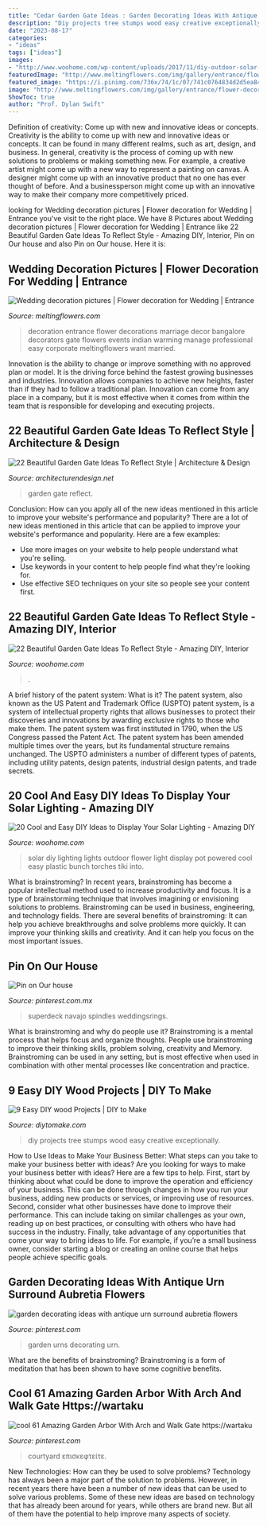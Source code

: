 ```yaml
---
title: "Cedar Garden Gate Ideas : Garden Decorating Ideas With Antique Urn Surround Aubretia Flowers"
description: "Diy projects tree stumps wood easy creative exceptionally"
date: "2023-08-17"
categories:
- "ideas"
tags: ["ideas"]
images:
- "http://www.woohome.com/wp-content/uploads/2017/11/diy-outdoor-solar-lights-idea-13.jpg"
featuredImage: "http://www.meltingflowers.com/img/gallery/entrance/flower-decoration-pictures-thumb-2.jpg"
featured_image: "https://i.pinimg.com/736x/74/1c/07/741c0764834d2d5ea847dbede700e0fb.jpg"
image: "http://www.meltingflowers.com/img/gallery/entrance/flower-decoration-pictures-thumb-2.jpg"
ShowToc: true
author: "Prof. Dylan Swift"
---
```



Definition of creativity: Come up with new and innovative ideas or concepts.
Creativity is the ability to come up with new and innovative ideas or concepts. It can be found in many different realms, such as art, design, and business. In general, creativity is the process of coming up with new solutions to problems or making something new. For example, a creative artist might come up with a new way to represent a painting on canvas. A designer might come up with an innovative product that no one has ever thought of before. And a businessperson might come up with an innovative way to make their company more competitively priced.

	

		
looking for Wedding decoration pictures | Flower decoration for Wedding | Entrance you've visit to the right place. We have 8 Pictures about Wedding decoration pictures | Flower decoration for Wedding | Entrance like 22 Beautiful Garden Gate Ideas To Reflect Style - Amazing DIY, Interior, Pin on Our house and also Pin on Our house. Here it is:
		
    
## Wedding Decoration Pictures | Flower Decoration For Wedding | Entrance

<img loading=lazy src="http://www.meltingflowers.com/img/gallery/entrance/flower-decoration-pictures-thumb-2.jpg" onerror="this.onerror=null;this.src='https://tse1.mm.bing.net/th?id=OIP.EyXG0BQP1XcWyocoVIb4awHaLk&amp;pid=15.1';" alt="Wedding decoration pictures | Flower decoration for Wedding | Entrance">

_Source: meltingflowers.com_

>decoration entrance flower decorations marriage decor bangalore decorators gate flowers events indian warming manage professional easy corporate meltingflowers want married. 

	

Innovation is the ability to change or improve something with no approved plan or model. It is the driving force behind the fastest growing businesses and industries. Innovation allows companies to achieve new heights, faster than if they had to follow a traditional plan. Innovation can come from any place in a company, but it is most effective when it comes from within the team that is responsible for developing and executing projects.

    
## 22 Beautiful Garden Gate Ideas To Reflect Style | Architecture &amp; Design

<img loading=lazy src="https://cdn.architecturendesign.net/wp-content/uploads/2014/08/garden-gate-16.jpg" onerror="this.onerror=null;this.src='https://tse1.mm.bing.net/th?id=OIP.aqSbP8usuKDMQs4eXaKQ3AHaLH&amp;pid=15.1';" alt="22 Beautiful Garden Gate Ideas To Reflect Style | Architecture &amp; Design">

_Source: architecturendesign.net_

>garden gate reflect. 

	

Conclusion: How can you apply all of the new ideas mentioned in this article to improve your website's performance and popularity?
There are a lot of new ideas mentioned in this article that can be applied to improve your website's performance and popularity. Here are a few examples: 
- Use more images on your website to help people understand what you're selling. 
- Use keywords in your content to help people find what they're looking for. 
- Use effective SEO techniques on your site so people see your content first.

    
## 22 Beautiful Garden Gate Ideas To Reflect Style - Amazing DIY, Interior

<img loading=lazy src="https://www.woohome.com/wp-content/uploads/2014/03/garden-gate-19.jpg" onerror="this.onerror=null;this.src='https://tse4.mm.bing.net/th?id=OIP.zFQeOaS4airb6-X1jQH_HQHaLT&amp;pid=15.1';" alt="22 Beautiful Garden Gate Ideas To Reflect Style - Amazing DIY, Interior">

_Source: woohome.com_

>. 

	

A brief history of the patent system: What is it?
The patent system, also known as the US Patent and Trademark Office (USPTO) patent system, is a system of intellectual property rights that allows businesses to protect their discoveries and innovations by awarding exclusive rights to those who make them. The patent system was first instituted in 1790, when the US Congress passed the Patent Act. The patent system has been amended multiple times over the years, but its fundamental structure remains unchanged. The USPTO administers a number of different types of patents, including utility patents, design patents, industrial design patents, and trade secrets.

    
## 20 Cool And Easy DIY Ideas To Display Your Solar Lighting - Amazing DIY

<img loading=lazy src="http://www.woohome.com/wp-content/uploads/2017/11/diy-outdoor-solar-lights-idea-13.jpg" onerror="this.onerror=null;this.src='https://tse1.mm.bing.net/th?id=OIP.Gx1cCPQf2wtTWGI1BU2NNAHaN0&amp;pid=15.1';" alt="20 Cool and Easy DIY Ideas to Display Your Solar Lighting - Amazing DIY">

_Source: woohome.com_

>solar diy lighting lights outdoor flower light display pot powered cool easy plastic bunch torches tiki into. 

	

What is brainstroming?
In recent years, brainstroming has become a popular intellectual method used to increase productivity and focus. It is a type of brainstorming technique that involves imagining or envisioning solutions to problems. Brainstroming can be used in business, engineering, and technology fields.
There are several benefits of brainstroming: It can help you achieve breakthroughs and solve problems more quickly. It can improve your thinking skills and creativity. And it can help you focus on the most important issues.

    
## Pin On Our House

<img loading=lazy src="https://i.pinimg.com/736x/74/1c/07/741c0764834d2d5ea847dbede700e0fb.jpg" onerror="this.onerror=null;this.src='https://tse3.mm.bing.net/th?id=OIP.kAdm4gXY4B2HJvysQH1T9QHaJ3&amp;pid=15.1';" alt="Pin on Our house">

_Source: pinterest.com.mx_

>superdeck navajo spindles weddingsrings. 

	

What is brainstroming and why do people use it?
Brainstroming is a mental process that helps focus and organize thoughts. People use brainstroming to improve their thinking skills, problem solving, creativity and Memory. Brainstroming can be used in any setting, but is most effective when used in combination with other mental processes like concentration and practice.

    
## 9 Easy DIY Wood Projects | DIY To Make

<img loading=lazy src="http://www.diytomake.com/wp-content/uploads/2015/08/Exceptionally-Creative-DIY-Tree-Stumps-Projects.jpg" onerror="this.onerror=null;this.src='https://tse1.mm.bing.net/th?id=OIP.euf4Kz3H7M2w8iUeNsdakQHaLG&amp;pid=15.1';" alt="9 Easy DIY wood Projects | DIY to Make">

_Source: diytomake.com_

>diy projects tree stumps wood easy creative exceptionally. 

	

How to Use Ideas to Make Your Business Better: What steps can you take to make your business better with ideas?
Are you looking for ways to make your business better with ideas? Here are a few tips to help. First, start by thinking about what could be done to improve the operation and efficiency of your business. This can be done through changes in how you run your business, adding new products or services, or improving use of resources. Second, consider what other businesses have done to improve their performance. This can include taking on similar challenges as your own, reading up on best practices, or consulting with others who have had success in the industry. Finally, take advantage of any opportunities that come your way to bring ideas to life. For example, if you’re a small business owner, consider starting a blog or creating an online course that helps people achieve specific goals.

    
## Garden Decorating Ideas With Antique Urn Surround Aubretia Flowers

<img loading=lazy src="https://i.pinimg.com/736x/1c/1e/43/1c1e43114d9da491421efe8a7f6de83d--garden-urns-garden-planters.jpg" onerror="this.onerror=null;this.src='https://tse2.mm.bing.net/th?id=OIP.Yr19lq8T800gpb2t1BTZFgHaJ3&amp;pid=15.1';" alt="garden decorating ideas with antique urn surround aubretia flowers">

_Source: pinterest.com_

>garden urns decorating urn. 

	

What are the benefits of brainstroming?
Brainstroming is a form of meditation that has been shown to have some cognitive benefits.

    
## Cool 61 Amazing Garden Arbor With Arch And Walk Gate Https://wartaku

<img loading=lazy src="https://i.pinimg.com/736x/dd/7b/46/dd7b46612df0070e7ed449494ba95fba.jpg" onerror="this.onerror=null;this.src='https://tse3.mm.bing.net/th?id=OIP.Jb2iKg3XYj3PH6vmQCxfBAHaQH&amp;pid=15.1';" alt="cool 61 Amazing Garden Arbor With Arch and Walk Gate https://wartaku">

_Source: pinterest.com_

>courtyard επισκεφτείτε. 

	

New Technologies: How can they be used to solve problems?
Technology has always been a major part of the solution to problems. However, in recent years there have been a number of new ideas that can be used to solve various problems. Some of these new ideas are based on technology that has already been around for years, while others are brand new. But all of them have the potential to help improve many aspects of society.

